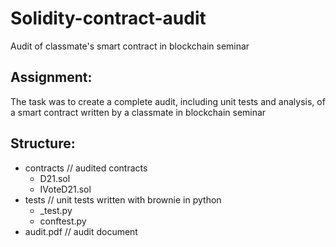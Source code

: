 # Solidity-contract-audit
Audit of classmate's smart contract in blockchain seminar

## Assignment:
The task was to create a complete audit, including unit tests and analysis, of a smart contract written by a classmate in blockchain seminar

## Structure:
- contracts   // audited contracts
  - D21.sol
  - IVoteD21.sol
- tests   // unit tests written with brownie in python
  - _test.py
  - conftest.py
- audit.pdf   // audit document
